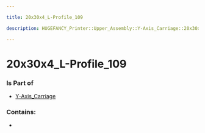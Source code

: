 ```yaml
---

title: 20x30x4_L-Profile_109

description: HUGEFANCY_Printer::Upper_Assembly::Y-Axis_Carriage::20x30x4_L-Profile_109

---
```

# 20x30x4_L-Profile_109
<script>
    var geoarray = '{"20x30x4_L-Profile_109": {}}';
</script>
<script>
    var basepath = '/assets/HUGEFANCY_Printer/Upper_Assembly/Y-Axis_Carriage/';
</script>
<link rel="stylesheet" href="/css/container.css">

<div id="container"></div>

<!-- these are the required scripts for the three.js scene -->
<script src="/lib/three.min.js"></script>
<script src="/lib/OrbitControls.js"></script>
<script src="/lib/RectAreaLightUniformsLib.js"></script>
<!-- this is your app's lib file -->
<script src="/lib/triceratops_app.js"></script>
### Is Part of
- [Y-Axis_Carriage](../Y-Axis_Carriage)  

### Contains:
- [](./20x30x4_L-Profile_109/)

